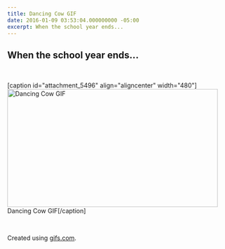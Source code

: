 ```yaml
---
title: Dancing Cow GIF
date: 2016-01-09 03:53:04.000000000 -05:00
excerpt: When the school year ends...
---
```

<h2>When the school year ends...</h2>
<p>&nbsp;</p>
<p>[caption id="attachment_5496" align="aligncenter" width="480"]<a href="https://fvcproductions.files.wordpress.com/2017/01/gif.gif"><img class="size-full wp-image-5496" src="https://fvcproductions.files.wordpress.com/2017/01/gif.gif" alt="Dancing Cow GIF" width="480" height="270" /></a> Dancing Cow GIF[/caption]</p>
<p>&nbsp;</p>
<p>Created using <a href="https://gifs.com">gifs.com</a>.</p>
